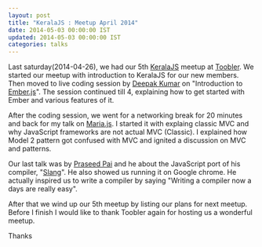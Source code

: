 ```yaml
---
layout: post
title: "KeralaJS : Meetup April 2014"
date: 2014-05-03 00:00:00 IST
updated: 2014-05-03 00:00:00 IST
categories: talks
---
```


Last saturday(2014-04-26), we had our 5th [KeralaJS](http://keralajs.org/2014/04/23/keralajs-meetup-april-2014) meetup at [Toobler](http://toobler.com/). We started our meetup with introduction to KeralaJS for our new members. Then moved to live coding session by [Deepak Kumar](https://twitter.com/42races) on "Introduction to [Ember.js](http://emberjs.com/)". The session continued till 4, explaining how to get started with Ember and various features of it.

After the coding session, we went for a networking break for 20 minutes and back for my talk on [Maria.js](https://github.com/petermichaux/maria). I started it with explaing classic MVC and why JavaScript frameworks are not actual MVC (Classic). I explained how Model 2 pattern got confused with MVC and ignited a discussion on MVC and patterns.

<script async class="speakerdeck-embed" data-id="36740280b1220131486f72af66ead636" data-ratio="1.29456384323641" src="//speakerdeck.com/assets/embed.js"></script>

Our last talk was by [Praseed Pai](http://praseedp.blogspot.in/) and he about the JavaScript port of his compiler, "[Slang](http://slangfordotnet.codeplex.com/)". He also showed us running it on Google chrome. He actually inspired us to write a compiler by saying "Writing a compiler now a days are really easy". 

After that we wind up our 5th meetup by listing our plans for next meetup. Before I finish I would like to thank Toobler again for hosting us a wonderful meetup.

Thanks